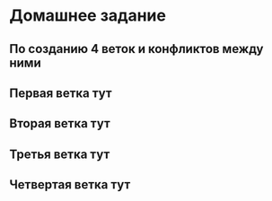 # Домашнее задание

## По созданию 4 веток и конфликтов между ними

## Первая ветка тут

## Вторая ветка тут

## Третья ветка тут

## Четвертая ветка тут